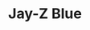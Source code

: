 ---
ee_id: '125'
site: '1'
type: '2'
long_id: 2011-105 Jay-Z Blue
url: 2011-105-jay-z-blue
year: '2011'
medium: General Motors custom blue paint on wall
commission:
add_credit:
dims: Dimensions Variable
pitch: Licensed Jay-Z blue color.<p>​</p>
ps: "<p>​Jay-Z has his own color blue FYI, and I&nbsp;licensed it from his company
  to use for painting one wall in an&nbsp;exhibition.&nbsp;</p>"
live_url:
related:
title: Jay-Z Blue
youtube:
imgs: "{filedir_1}jay-z-blue-2011-105-full-2-database-SC.jpg"
subheading:
year2: '2011'
download:
add_credits:
related_code:
! '':
layout: things-i-made
---